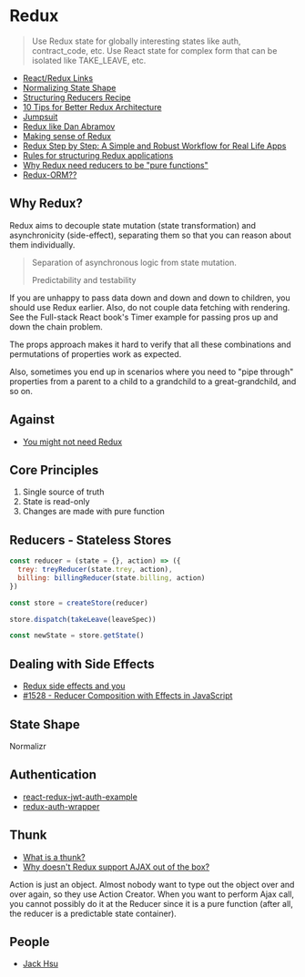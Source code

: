 # Redux

> Use Redux state for globally interesting states like auth, contract_code, etc. Use React state for complex form that can be isolated like TAKE_LEAVE, etc.

* [React/Redux Links](https://github.com/markerikson/react-redux-links)
* [Normalizing State Shape](https://github.com/markerikson/redux/blob/structuring-reducers-page/docs/recipes/reducers/06-NormalizingStateShape.md)
* [Structuring Reducers Recipe](https://github.com/reactjs/redux/issues/1784)
* [10 Tips for Better Redux Architecture](https://medium.com/javascript-scene/10-tips-for-better-redux-architecture-69250425af44#.uawb0d7ag)
* [Jumpsuit](https://github.com/jumpsuit/jumpsuit)
* [Redux like Dan Abramov](https://medium.com/@hackupstate/redux-like-dan-abramov-7f4184979219#.pkwk1n2eg)
* [Making sense of Redux](https://medium.freecodecamp.com/why-redux-makes-sense-to-me-and-how-i-conceptualize-it-c8a3a9db15ca#.rd78c8v6k)
* [Redux Step by Step: A Simple and Robust Workflow for Real Life Apps](https://hackernoon.com/redux-step-by-step-a-simple-and-robust-workflow-for-real-life-apps-1fdf7df46092#.43zajz8e6)
* [Rules for structuring Redux applications](http://jaysoo.ca/2016/02/28/organizing-redux-application/)
* [Why Redux need reducers to be "pure functions"](https://medium.freecodecamp.com/why-redux-needs-reducers-to-be-pure-functions-d438c58ae468#.lm1nbvubo)
* [Redux-ORM??](http://blog.isquaredsoftware.com/2016/10/practical-redux-part-1-redux-orm-basics/)

## Why Redux?

Redux aims to decouple state mutation (state transformation) and asynchronicity (side-effect), separating them so that you can reason about them individually.

> Separation of asynchronous logic from state mutation.
> 
> Predictability and testability

If you are unhappy to pass data down and down and down to children, you should use Redux earlier. Also, do not couple data fetching with rendering. See the Full-stack React book's Timer example for passing pros up and down the chain problem.

The props approach makes it hard to verify that all these combinations and permutations of properties work as expected.

Also, sometimes you end up in scenarios where you need to "pipe through" properties from a parent to a child to a grandchild to a great-grandchild, and so on.

## Against

* [You might not need Redux](https://medium.com/@dan_abramov/you-might-not-need-redux-be46360cf367#.hp3iux52h)

## Core Principles

1. Single source of truth
2. State is read-only
3. Changes are made with pure function

## Reducers - Stateless Stores

```js
const reducer = (state = {}, action) => ({
  trey: treyReducer(state.trey, action),
  billing: billingReducer(state.billing, action)
})

const store = createStore(reducer)

store.dispatch(takeLeave(leaveSpec))

const newState = store.getState()
```

## Dealing with Side Effects

* [Redux side effects and you](https://medium.com/javascript-and-opinions/redux-side-effects-and-you-66f2e0842fc3#.abq09r7kx)
* [#1528 - Reducer Composition with Effects in JavaScript](https://github.com/reactjs/redux/issues/1528)

## State Shape

Normalizr

## Authentication

* [react-redux-jwt-auth-example](https://github.com/joshgeller/react-redux-jwt-auth-example)
* [redux-auth-wrapper](https://github.com/mjrussell/redux-auth-wrapper)

## Thunk

* [What is a thunk?](https://daveceddia.com/what-is-a-thunk/)
* [Why doesn't Redux support AJAX out of the box?](http://goshakkk.name/redux-no-ajax-by-default/)

Action is just an object. Almost nobody want to type out the object over and over again, so they use Action Creator. When you want to perform Ajax call, you cannot possibly do it at the Reducer since it is a pure function (after all, the reducer is a predictable state container).

## People

* [Jack Hsu](http://jaysoo.ca/)